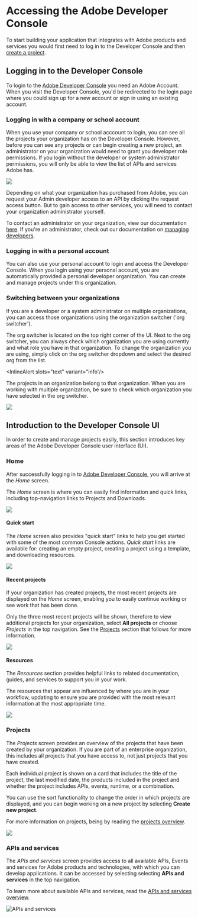 # Accessing the Adobe Developer Console

To start building your application that integrates with Adobe products and services you would first need to log in to the Developer Console and then [create a project](./projects/index.md).

## Logging in to the Developer Console

To login to the [Adobe Developer Console](https://developer.adobe.com/console) you need an Adobe Account. When you visit the Developer Console, you'd be redirected to the login page where you could sign up for a new account or sign in using an existing account.

### Logging in with a company or school account

When you use your company or school acccount to login, you can see all the projects your organization has on the Developer Console. However, before you can see any projects or can begin creating a new project, an administrator on your organization would need to grant you developer role permissions. If you login without the developer or system administrator permissions, you will only be able to view the list of APIs and services Adobe has.

![](../images/user-view-request-access.png)

Depending on what your organization has purchased from Adobe, you can request your Admin developer access to an API by clicking the request access button. But to gain access to other services, you will need to contact your organization administrator yourself. 

To contact an administrator on your organization, view our documentation [here](https://helpx.adobe.com/enterprise/kb/contact-administrator.html). If you're an administrator, check out our documentation on [managing developers](https://helpx.adobe.com/enterprise/using/manage-developers.html).


### Logging in with a personal account

You can also use your personal account to login and access the Developer Console. When you login using your personal account, you are automatically provided a personal developer organization. You can create and manage projects under this organization.

### Switching between your organizations

If you are a developer or a system administrator on multiple organizations, you can access those organizations using the organization switcher ('org switcher').

The org switcher is located on the top right corner of the UI. Next to the org switcher, you can always check which organization you are using currently and what role you have in that organization. To change the organization you are using, simply click on the org switcher dropdown and select the desired org from the list. 

<InlineAlert slots="text" variant="info'/>

The projects in an organization belong to that organization. When you are working with multiple organization, be sure to check which organization you have selected in the org switcher.

![](../images/switch-organizations.png)


## Introduction to the Developer Console UI

In order to create and manage projects easily, this section introduces key areas of the Adobe Developer Console user interface (UI).

### Home

After successfully logging in to [Adobe Developer Console](/console), you will arrive at the _Home_ screen. 

The _Home_ screen is where you can easily find information and quick links, including top-navigation links to Projects and Downloads.

![](../images/developer-console-home.png)

#### Quick start

The _Home_ screen also provides "quick start" links to help you get started with some of the most common Console actions. _Quick start_ links are available for: creating an empty project, creating a project using a template, and downloading resources.

![](../images/quick-start.png)

#### Recent projects

If your organization has created projects, the most recent projects are displayed on the _Home_ screen, enabling you to easily continue working or see work that has been done.

Only the three most recent projects will be shown, therefore to view additional projects for your organization, select **All projects** or choose _Projects_ in the top navigation. See the [Projects](#projects) section that follows for more information.

![](../images/recent-projects.png)

#### Resources

The _Resources_ section provides helpful links to related documentation, guides, and services to support you in your work.

The resources that appear are influenced by where you are in your workflow, updating to ensure you are provided with the most relevant information at the most appropriate time.

![](../images/resources.png)

### Projects

The _Projects_ screen provides an overview of the projects that have been created by your organization. If you are part of an enterprise organization, this includes all projects that you have access to, not just projects that you have created.

Each individual project is shown on a card that includes the title of the project, the last modified date, the products included in the project and whether the project includes APIs, events, runtime, or a combination.

You can use the sort functionality to change the order in which projects are displayed, and you can begin working on a new project by selecting **Create new project**.

For more information on projects, being by reading the [projects overview](projects/index.md).

![](../images/projects.png)

### APIs and services

The _APIs and services_ screen provides access to all available APIs, Events and services for Adobe products and technologies, with which you can develop applications. It can be accessed by selecting selecting **APIs and services** in the top navigation.

To learn more about available APIs and services, read the [APIs and services overview](apis-and-services.md).

![APIs and services](../images/apis-and-services.png)
